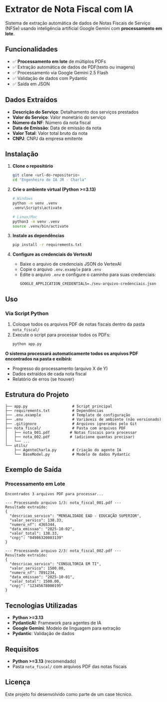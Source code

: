 # Extrator de Nota Fiscal com IA

Sistema de extração automática de dados de Notas Fiscais de Serviço (NFSe) usando inteligência artificial Google Gemini com **processamento em lote**.

## Funcionalidades

- ✅ **Processamento em lote** de múltiplos PDFs
- ✅ Extração automática de dados de PDF(texto ou imagens)
- ✅ Processamento via Google Gemini 2.5 Flash
- ✅ Validação de dados com Pydantic
- ✅ Saída em JSON


## Dados Extraídos

- **Descrição do Serviço**: Detalhamento dos serviços prestados
- **Valor do Serviço**: Valor monetário do serviço
- **Número da NF**: Número da nota fiscal
- **Data de Emissão**: Data de emissão da nota
- **Valor Total**: Valor total bruto da nota
- **CNPJ**: CNPJ da empresa emitente

## Instalação

1. **Clone o repositório**
   ```bash
   git clone <url-do-repositorio>
   cd "Engenheiro de IA JR - Charla"
   ```

2. **Crie o ambiente virtual (Python >=3.13)**
   ```bash
   # Windows
   python -m venv .venv
   .venv\Scripts\activate
   
   # Linux/Mac
   python3 -m venv .venv
   source .venv/bin/activate
   ```

3. **Instale as dependências**
   ```bash
   pip install -r requirements.txt
   ```

4. **Configure as credenciais do VertexAI**
   - Baixe o arquivo de credenciais JSON do VertexAI
   - Copie o arquivo `.env.example` para `.env`
   - Edite o arquivo `.env` e configure o caminho para suas credenciais:
     ```
     GOOGLE_APPLICATION_CREDENTIALS=./seu-arquivo-credenciais.json
     ```

## Uso

### Via Script Python

1. Coloque todos os arquivos PDF de notas fiscais dentro da pasta `nota_fiscal/`
2. Execute o script para processar todos os PDFs:
   ```bash
   python app.py
   ```
   
**O sistema processará automaticamente todos os arquivos PDF encontrados na pasta e exibirá:**
- Progresso do processamento (arquivo X de Y)
- Dados extraídos de cada nota fiscal
- Relatório de erros (se houver)

## Estrutura do Projeto

```
├── app.py                    # Script principal
├── requirements.txt          # Dependências
├── .env.example              # Template de configuração
├── .env                      # Variáveis de ambiente (não versionado)
├── .gitignore                # Arquivos ignorados pelo Git
├── nota_fiscal/              # Pasta com arquivos PDF
│   ├── nota_001.pdf         # Notas fiscais para processar
│   ├── nota_002.pdf         # (adicione quantas precisar)
│   └── ...
└── utils/
    ├── AgenteCharla.py       # Criação do agente IA
    └── BaseModel.py          # Modelo de dados Pydantic
```

## Exemplo de Saída

### Processamento em Lote
```
Encontrados 3 arquivos PDF para processar...

--- Processando arquivo 1/3: nota_fiscal_001.pdf ---
Resultado extraído:
{
  "descricao_servico": "MENSALIDADE EAD - EDUCAÇÃO SUPERIOR", 
  "valor_servico": 138.33,
  "numero_nf": 4365344,
  "data_emissao": "2025-10-02",
  "valor_total": 138.33,
  "cnpj": "04986320003139"
}

--- Processando arquivo 2/3: nota_fiscal_002.pdf ---
Resultado extraído:
{
  "descricao_servico": "CONSULTORIA EM TI",
  "valor_servico": 1500.00,
  "numero_nf": 7891234,
  "data_emissao": "2025-10-01", 
  "valor_total": 1500.00,
  "cnpj": "12345678000195"
}
```

## Tecnologias Utilizadas

- **Python >=3.13**
- **PydanticAI**: Framework para agentes de IA
- **Google Gemini**: Modelo de linguagem para extração
- **Pydantic**: Validação de dados


## Requisitos

- **Python >=3.13** (recomendado)
- Pasta `nota_fiscal/` com arquivos PDF das notas fiscais



## Licença

Este projeto foi desenvolvido como parte de um case técnico.